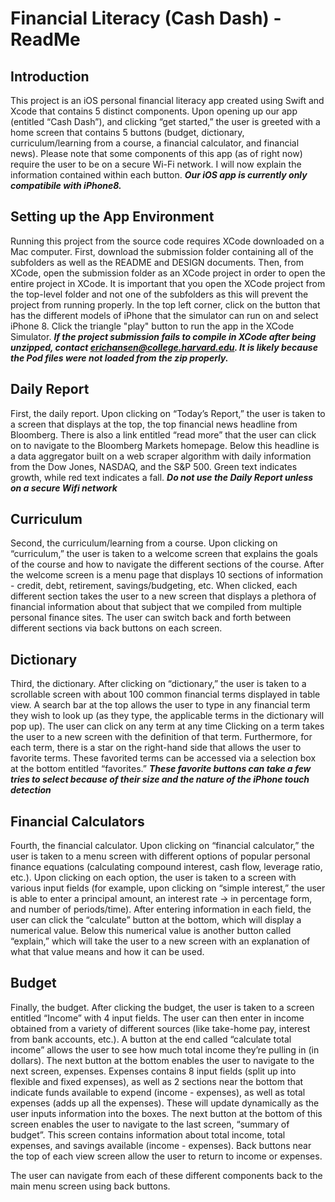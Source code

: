 #  Financial Literacy (Cash Dash) - ReadMe

## Introduction
This project is an iOS personal financial literacy app created using Swift and Xcode that contains 5 distinct components.
Upon opening up our app (entitled “Cash Dash”), and clicking “get started,” the user is greeted with a home screen that contains 5
buttons (budget, dictionary, curriculum/learning from a course, a financial calculator, and financial news).
Please note that some components of this app (as of right now) require the user to be on a secure Wi-Fi network.
I will now explain the information contained within each button. ***Our iOS app is currently only compatibile with iPhone8.***

## Setting up the App Environment
Running this project from the source code requires XCode downloaded on a Mac computer.
First, download the submission folder containing all of the subfolders as well as the README and DESIGN documents.
Then, from XCode, open the submission folder as an XCode project in order to open the entire project in XCode.
It is important that you open the XCode project from the top-level folder and not one of the subfolders as this will prevent the
project from running properly. In the top left corner, click on the button that has the different models of iPhone that the simulator
can run on and select iPhone 8. Click the triangle "play" button to run the app in the XCode Simulator. ***If the project submission fails to
compile in XCode after being unzipped, contact erichansen@college.harvard.edu. It is likely because the Pod files were not loaded from
the zip properly.***


## Daily Report
First, the daily report. Upon clicking on “Today’s Report,” the user is taken to a screen that displays at the top,
the top financial news headline from Bloomberg. There is also a link entitled “read more” that the user can click on
to navigate to the Bloomberg Markets homepage. Below this headline is a data aggregator built on a web scraper algorithm
with daily information from the Dow Jones, NASDAQ, and the S&P 500. Green text indicates growth, while red text indicates a fall.
***Do not use the Daily Report unless on a secure Wifi network***

## Curriculum
Second, the curriculum/learning from a course. Upon clicking on “curriculum,” the user is taken to a welcome screen
that explains the goals of the course and how to navigate the different sections of the course. After the welcome screen is a menu page that displays 10 sections of information - credit, debt, retirement, savings/budgeting, etc. When clicked, each different section takes the user to a new screen that displays a plethora of financial information about that subject that we compiled from multiple personal finance sites. The user can switch back and forth between different sections via back buttons on each screen.

## Dictionary
Third, the dictionary. After clicking on “dictionary,” the user is taken to a scrollable screen with about 100 common
financial terms displayed in table view. A search bar at the top allows the user to type in any financial term they wish
to look up (as they type, the applicable terms in the dictionary will pop up). The user can click on any term at any time
Clicking on a term takes the user to a new screen with the definition of that term. Furthermore, for each term,
there is a star on the right-hand side that allows the user to favorite terms. These favorited terms can be accessed via
a selection box at the bottom entitled “favorites.” ***These favorite buttons can take a few tries to select because of
their size and the nature of the iPhone touch detection***

## Financial Calculators
Fourth, the financial calculator. Upon clicking on “financial calculator,” the user is taken to a menu screen with
different options of popular personal finance equations (calculating compound interest, cash flow, leverage ratio, etc.).
Upon clicking on each option, the user is taken to a screen with various input fields (for example, upon clicking on “simple
interest,” the user is able to enter a principal amount, an interest rate -> in percentage form, and number of periods/time).
After entering information in each field, the user can click the “calculate” button at the bottom, which will display a numerical
value. Below this numerical value is another button called “explain,” which will take the user to a new screen with an explanation
of what that value means and how it can be used.

## Budget
Finally, the budget. After clicking the budget, the user is taken to a screen entitled “Income” with 4 input fields.
The user can then enter in income obtained from a variety of different sources (like take-home pay, interest from bank
accounts, etc.). A button at the end called “calculate total income” allows the user to see how much total income they’re
pulling in (in dollars). The next button at the bottom enables the user to navigate to the next screen, expenses. Expenses
contains 8 input fields (split up into flexible and fixed expenses), as well as 2 sections near the bottom that indicate
funds available to expend (income - expenses), as well as total expenses (adds up all the expenses). These will update dynamically
as the user inputs information into the boxes. The next button at the bottom of this screen enables the user to navigate to the
last screen, “summary of budget”. This screen contains information about total income, total expenses, and savings available
(income - expenses). Back buttons near the top of each view screen allow the user to return to income or expenses.

The user can navigate from each of these different components back to the main menu screen using back buttons.
